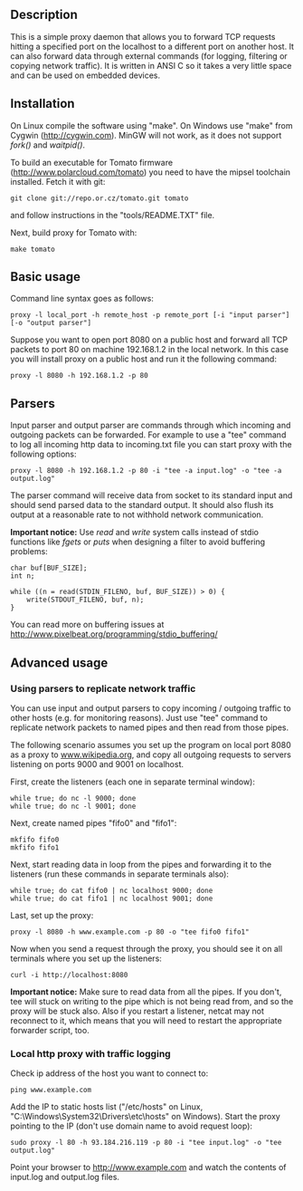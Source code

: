 ## Description

This is a simple proxy daemon that allows you to forward TCP requests hitting a specified port on the localhost to a different port on another host. It can also forward data through external commands (for logging, filtering or copying network traffic). It is written in ANSI C so it takes a very little space and can be used on embedded devices.

## Installation

On Linux compile the software using "make". On Windows use "make" from Cygwin (http://cygwin.com). MinGW will not work, as it does not support *fork()* and *waitpid()*.

To build an executable for Tomato firmware (http://www.polarcloud.com/tomato) you need to have the mipsel toolchain installed. Fetch it with git:
```
git clone git://repo.or.cz/tomato.git tomato
```
and follow instructions in the "tools/README.TXT" file.

Next, build proxy for Tomato with:
```
make tomato
```

## Basic usage

Command line syntax goes as follows:
```
proxy -l local_port -h remote_host -p remote_port [-i "input parser"] [-o "output parser"]
```
Suppose you want to open port 8080 on a public host and forward all TCP packets to port 80 on machine 192.168.1.2 in the local network. In this case you will install proxy on a public host and run it the following command:
```
proxy -l 8080 -h 192.168.1.2 -p 80
```

## Parsers

Input parser and output parser are commands through which incoming and outgoing packets can be forwarded. For example to use a "tee" command to log all incoming http data to incoming.txt file you can start proxy with the following options:
```
proxy -l 8080 -h 192.168.1.2 -p 80 -i "tee -a input.log" -o "tee -a output.log"
```
The parser command will receive data from socket to its standard input and should send parsed data to the standard output. It should also flush its output at a reasonable rate to not withhold network communication.

**Important notice:** Use *read* and *write* system calls instead of stdio functions like *fgets* or *puts* when designing a filter to avoid buffering problems:
```
char buf[BUF_SIZE];
int n;

while ((n = read(STDIN_FILENO, buf, BUF_SIZE)) > 0) {
    write(STDOUT_FILENO, buf, n);
}
```
You can read more on buffering issues at http://www.pixelbeat.org/programming/stdio_buffering/

## Advanced usage

### Using parsers to replicate network traffic

You can use input and output parsers to copy incoming / outgoing traffic to other hosts (e.g. for monitoring reasons). Just use "tee" command to replicate network packets to named pipes and then read from those pipes.

The following scenario assumes you set up the program on local port 8080 as a proxy to www.wikipedia.org, and copy all outgoing requests to servers listening on ports 9000 and 9001 on localhost.

First, create the listeners (each one in separate terminal window):
```
while true; do nc -l 9000; done
while true; do nc -l 9001; done
```
Next, create named pipes "fifo0" and "fifo1":
```
mkfifo fifo0
mkfifo fifo1
```
Next, start reading data in loop from the pipes and forwarding it to the listeners (run these commands in separate terminals also):
```
while true; do cat fifo0 | nc localhost 9000; done
while true; do cat fifo1 | nc localhost 9001; done
```
Last, set up the proxy:
```
proxy -l 8080 -h www.example.com -p 80 -o "tee fifo0 fifo1"
```
Now when you send a request through the proxy, you should see it on all terminals where you set up the listeners:
```
curl -i http://localhost:8080
```
**Important notice:** Make sure to read data from all the pipes. If you don't, tee will stuck on writing to the pipe which is not being read from, and so the proxy will be stuck also. Also if you restart a listener, netcat may not reconnect to it, which means that you will need to restart the appropriate forwarder script, too.

### Local http proxy with traffic logging

Check ip address of the host you want to connect to:
```
ping www.example.com
```
Add the IP to static hosts list ("/etc/hosts" on Linux, "C:\Windows\System32\Drivers\etc\hosts" on Windows). Start the proxy pointing to the IP (don't use domain name to avoid request loop):
```
sudo proxy -l 80 -h 93.184.216.119 -p 80 -i "tee input.log" -o "tee output.log"
```
Point your browser to http://www.example.com and watch the contents of input.log and output.log files.
